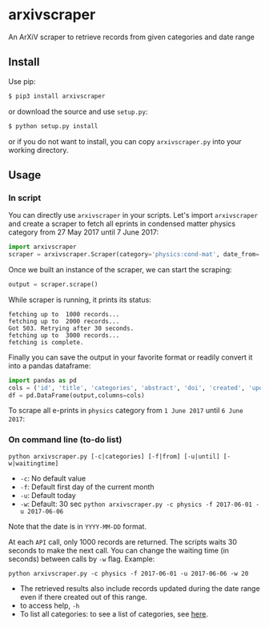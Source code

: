 # arxivscraper
An ArXiV scraper to retrieve records from given categories and date range

## Install

Use pip:

```bash
$ pip3 install arxivscraper
```

or download the source and use `setup.py`:

```bash
$ python setup.py install
```

or if you do not want to install, you can copy `arxivscraper.py` into your working
directory.

## Usage

### In script

You can directly use `arxivscraper` in your scripts. Let's import `arxivscraper`
and create a scraper to fetch all eprints in condensed matter physics category
from 27 May 2017 until 7 June 2017:

```python
import arxivscraper
scraper = arxivscraper.Scraper(category='physics:cond-mat', date_from='2017-05-27',date_until='2017-06-07',t=30)
```
Once we built an instance of the scraper, we can start the scraping:

```python
output = scraper.scrape()
```
While scraper is running, it prints its status:

```
fetching up to  1000 records...
fetching up to  2000 records...
Got 503. Retrying after 30 seconds.
fetching up to  3000 records...
fetching is complete.
```

Finally you can save the output in your favorite format or readily convert it into a pandas dataframe:
```python
import pandas as pd
cols = ('id', 'title', 'categories', 'abstract', 'doi', 'created', 'updated', 'authors')
df = pd.DataFrame(output,columns=cols)
```


To scrape all e-prints in `physics` category from `1 June 2017` until `6 June 2017`:

### On command line (to-do list)
`python arxivscraper.py [-c|categories] [-f|from] [-u|until] [-w|waitingtime]`

* `-c`: No default value
* `-f`: Default first day of the current month
* `-u`: Default today
* `-w`: Default: 30 sec
`python arxivscraper.py -c physics -f 2017-06-01 -u 2017-06-06`

Note that the date is in `YYYY-MM-DD` format.

At each `API` call, only 1000 records are returned. The scripts waits 30 seconds to make the next call. You can change the waiting time (in seconds) between calls by `-w` flag. Example:

`python arxivscraper.py -c physics -f 2017-06-01 -u 2017-06-06 -w 20`

* The retrieved results also include records updated during the date range even if there created out of this range.
* to access help, `-h`
* To list all categories: to see a list of categories, see [here]().
